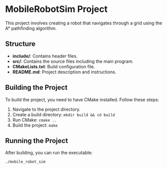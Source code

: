 # MobileRobotSim Project

This project involves creating a robot that navigates through a grid using the A* pathfinding algorithm.

## Structure

- **include/**: Contains header files.
- **src/**: Contains the source files including the main program.
- **CMakeLists.txt**: Build configuration file.
- **README.md**: Project description and instructions.

## Building the Project

To build the project, you need to have CMake installed. Follow these steps:

1. Navigate to the project directory.
2. Create a build directory: `mkdir build && cd build`
3. Run CMake: `cmake ..`
4. Build the project: `make`

## Running the Project

After building, you can run the executable:

```sh
./mobile_robot_sim